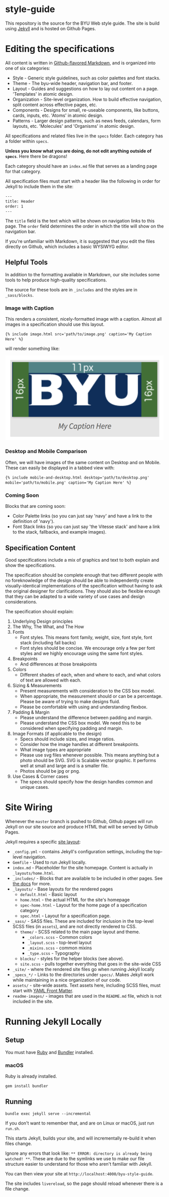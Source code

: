 # style-guide

This repository is the source for the BYU Web style guide. The site is build using [Jekyll](https://jekyllrb.com/) and is hosted on Github Pages.

# Editing the specifications

All content is written in [Github-flavored Markdown](https://guides.github.com/features/mastering-markdown/), and is organized into one of
six categories:

* Style - Generic style guidelines, such as color palettes and font stacks.
* Theme - The byu-wide header, navigation bar, and footer.
* Layout - Guides and suggestions on how to lay out content on a page. 'Templates' in atomic design.
* Organization - Site-level organization. How to build effective navigation, split content across effective pages, etc.
* Components - Designs for small, re-useable components, like buttons, cards, inputs, etc. 'Atoms' in atomic design.
* Patterns - Larger design patterns, such as news feeds, calendars, form layouts, etc. 'Molecules' and 'Organisms' in atomic design.

All specifications and related files live in the `specs` folder. Each category has a folder within `specs`.

**Unless you know what you are doing, do not edit anything outside of `specs`**. Here there be dragons!

Each category should have an `index.md` file that serves as a landing page for that category.

All specification files must start with a header like the following in order for Jekyll to include them in the site:

```
---
title: Header
order: 1
---
```

The `title` field is the text which will be shown on navigation links to this page. The `order` field determines the order in which the title will show on the navigation bar.

If you're unfamiliar with Markdown, it is suggested that you edit the files directly on Github, which includes a basic WYSIWYG editor.

## Helpful Tools

In addition to the formatting available in Markdown, our site includes some tools
to help produce high-quality specifications.

The source for these tools are in `_includes` and the styles are in `_sass/blocks`.

### Image with Caption

This renders a consistent, nicely-formatted image with a caption. Almost all
images in a specification should use this layout.

```
{% include image.html src='path/to/image.png' caption='My Caption Here' %}
```

will render something like:

![Image with caption](./readme-images/image-with-caption-example.png)


### Desktop and Mobile Comparison

Often, we will have images of the same content on Desktop and on Mobile. These can easily be displayed in a tabbed view with:

```
{% include mobile-and-desktop.html desktop='path/to/desktop.png' mobile='path/to/mobile.png' caption='My Caption Here' %}
```

### Coming Soon

Blocks that are coming soon:

* Color Palette links (so you can just say 'navy' and have a link to the definition of 'navy').
* Font Stack links (so you can just say 'the Vitesse stack' and have a link to the stack, fallbacks, and example images).

## Specification Content

Good specifications include a mix of graphics and text to both explain and show the specifications.

The specification should be complete enough that two different people with no foreknowledge of
the design should be able to independently create visually-identical implementations
of the specification without having to ask the original designer for clarifications.
They should also be flexible enough that they can be adapted to a wide variety of use cases
and design considerations.

The specification should explain:

1. Underlying Design principles
2. The Why, The What, and The How
3. Fonts
    * Font styles. This means font family, weight, size, font style, font stack (including fall backs)
    * Font styles should be concise. We encourage only a few per font styles and we highly encourage using the same font styles.
4. Breakpoints
    * And differences at those breakpoints
5. Colors
    * Different shades of each, when and where to each, and what colors of text are allowed with each.
6. Sizing & Measurements
    * Present measurements with consideration to the CSS box model.
    * When appropriate, the measurement should or can be a percentage. Please be aware of trying to make designs fluid.
    * Please be comfortable with using and understanding flexbox.
6. Padding & Margin
    * Please understand the difference between padding and margin.
    * Please understand the CSS box model. We need this to be considered when specifying padding and margin.
7. Image Formats (if applicable to the design)
    * Specs should include sizes, and image ratios. 
    * Consider how the image handles at different breakpoints. 
    * What image types are appropriate
    * Please use svg files whenever possible.  This means anything but a photo should be SVG. SVG is Scalable vector graphic. It performs well at small and large and is a smaller file.
    * Photos should be jpg or png.
8. Use Cases & Corner cases
    * The specs should specify how the design handles common and unique cases.


# Site Wiring

Whenever the `master` branch is pushed to Github, Github pages will run Jekyll on our site source and produce HTML that will be served by Github Pages.

Jekyll requires a specific [site layout](https://jekyllrb.com/docs/structure/):

* `_config.yml` - contains Jekyll's configuration settings, including the top-level navigation.
* `Gemfile` - Used to run Jekyll locally.
* `index.md` - Placeholder for the site homepage. Content is actually in `_layouts/home.html`.
* `_includes/` - Blocks that are available to be included in other pages. See [the docs](https://jekyllrb.com/docs/includes/) for more.
* `_layouts/` - Base layouts for the rendered pages
    * `default.html` - Basic layout
    * `home.html` - the actual HTML for the site's homepage
    * `spec-home.html` - Layout for the home page of a specification category
    * `spec.html` - Layout for a specification page.
* `_sass/` - SASS files. These are included for inclusion in the top-level SCSS files (in `assets`), and are not directly rendered to CSS.
    * `theme/` - SCSS related to the main page layout and theme.
        * `_colors.scss` - Common colors
        * `_layout.scss` - top-level layout
        * `_mixins.scss` - common mixins
        * `_type.scss` - Typography
    * `blocks/` - styles for the helper blocks (see above).
    *  `site.scss` - pulls together everything that goes in the site-wide CSS
* `_site/` - where the rendered site files go when running Jekyll locally
* `_specs_*/` - Links to the directories under `specs/`. Makes Jekyll work while maintaining in a nice organization of our code.
* `assets/` - site-wide assets. Text assets here, including SCSS files, must start with [YAML Front Matter](https://jekyllrb.com/docs/frontmatter/).
* `readme-images/` - images that are used in the `README.md` file, which is not included in the site.

# Running Jekyll Locally

## Setup

You must have [Ruby](https://www.ruby-lang.org/en/) and [Bundler](http://bundler.io/) installed.

### macOS

Ruby is already installed.

```
gem install bundler
```

## Running

```
bundle exec jekyll serve --incremental
```

If you don't want to remember that, and are on Linux or macOS, just run `run.sh`.

This starts Jekyll, builds your site, and will incrementally re-build it when files change.

Ignore any errors that look like: `** ERROR: directory is already being watched! **`. These are due to the symlinks we use to make our file structure easier to understand for those who aren't familiar with Jekyll.

You can then view your site at `http://localhost:4000/byu-style-guide`.

The site includes `livereload`, so the page should reload whenever there is a file change.
